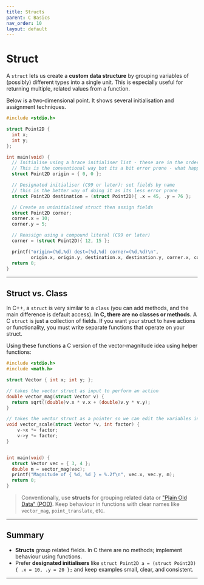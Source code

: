 ```yaml
---
title: Structs
parent: C Basics
nav_order: 10
layout: default
---
```


# Struct

A `struct` lets us create a **custom data structure** by grouping variables of (possibly) different
types into a single unit. This is especially useful for returning multiple, related values from a
function.

Below is a two‑dimensional point. It shows several initialisation and assignment techniques.

```c
#include <stdio.h>

struct Point2D {
  int x;
  int y;
};

int main(void) {
  // Initialise using a brace initialiser list - these are in the order of definition
  // This is the conventional way but its a bit error prone - what happens if you type the order wrong?
  struct Point2D origin = { 0, 0 };

  // Designated initialiser (C99 or later): set fields by name
  // this is the better way of doing it as its less error prone
  struct Point2D destination = (struct Point2D){ .x = 45, .y = 76 };

  // Create an uninitialised struct then assign fields
  struct Point2D corner;
  corner.x = 10;
  corner.y = 5;

  // Reassign using a compound literal (C99 or later)
  corner = (struct Point2D){ 12, 15 };

  printf("origin=(%d,%d) dest=(%d,%d) corner=(%d,%d)\n",
         origin.x, origin.y, destination.x, destination.y, corner.x, corner.y);
  return 0;
}
```

---

## Struct vs. Class

In C++, a `struct` is very similar to a `class` (you can add methods, and the main difference is
default access). **In C, there are no classes or methods.** A C `struct` is just a collection of
fields. If you want your struct to have actions or functionality, you must write separate functions
that operate on your struct.

Using these functions  a C version of the vector‑magnitude idea using helper functions:

```c
#include <stdio.h>
#include <math.h>

struct Vector { int x; int y; };

// takes the vector struct as input to perform an action
double vector_mag(struct Vector v) {
  return sqrt((double)v.x * v.x + (double)v.y * v.y);
}

// takes the vector struct as a pointer so we can edit the variables in the function
void vector_scale(struct Vector *v, int factor) {
    v->x *= factor;
    v->y *= factor;
}


int main(void) {
  struct Vector vec = { 3, 4 };
  double m = vector_mag(vec);
  printf("Magnitude of { %d, %d } = %.2f\n", vec.x, vec.y, m);
  return 0;
}
```

> Conventionally, use **structs** for grouping related data or ["Plain Old Data" (POD)](https://en.wikipedia.org/wiki/Passive_data_structure). Keep behaviour in functions with
> clear names like `vector_mag`, `point_translate`, etc.

---

## Summary

- **Structs** group related fields. In C there are no methods; implement behaviour using functions.
- Prefer **designated initialisers** like `struct Point2D a = (struct Point2D){ .x = 10, .y = 20 };` and keep examples small, clear, and consistent.

---
